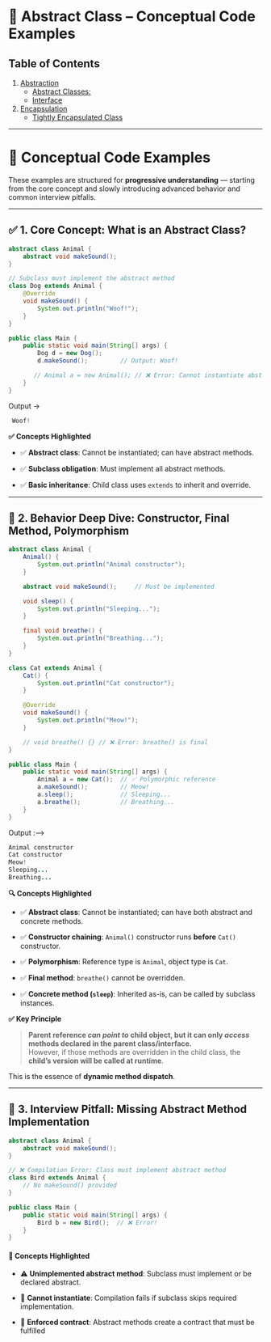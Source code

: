 # 🧱 Abstract Class – Conceptual Code Examples

## Table of Contents

1. [Abstraction](#abstraction)
   - [Abstract Classes:](#-1-abstract-classes)
   - [Interface](#2-interface-)
2. [Encapsulation](#-encapsulation)
   - [Tightly Encapsulated Class](#-tightly-encapsulated-class-in-java)

---

# 🧱 Conceptual Code Examples

These examples are structured for **progressive understanding** — starting from the core concept and slowly introducing advanced behavior and common interview pitfalls.

---

## ✅ 1. Core Concept: What is an Abstract Class?

```java
abstract class Animal {
    abstract void makeSound();
}

// Subclass must implement the abstract method
class Dog extends Animal {
    @Override
    void makeSound() {
        System.out.println("Woof!");
    }
}

public class Main {
    public static void main(String[] args) {
        Dog d = new Dog();     
        d.makeSound();         // Output: Woof!

       // Animal a = new Animal(); // ❌ Error: Cannot instantiate abstract class
    }
}


```

Output ->

```java
 Woof!
```

**✅ Concepts Highlighted**

- ✅ **Abstract class**: Cannot be instantiated; can have abstract methods.

- ✅ **Subclass obligation**: Must implement all abstract methods.

- ✅ **Basic inheritance**: Child class uses `extends` to inherit and override.



---

## 🧠 2. Behavior Deep Dive: Constructor, Final Method, Polymorphism

```java
abstract class Animal {
    Animal() {
        System.out.println("Animal constructor");
    }

    abstract void makeSound();     // Must be implemented

    void sleep() {
        System.out.println("Sleeping...");
    }

    final void breathe() {
        System.out.println("Breathing...");
    }
}

class Cat extends Animal {
    Cat() {
        System.out.println("Cat constructor");
    }

    @Override
    void makeSound() {
        System.out.println("Meow!");
    }

    // void breathe() {} // ❌ Error: breathe() is final
}

public class Main {
    public static void main(String[] args) {
        Animal a = new Cat();  // ✅ Polymorphic reference
        a.makeSound();         // Meow!
        a.sleep();             // Sleeping...
        a.breathe();           // Breathing...    
    }
}


```

Output :-->

```java
Animal constructor 
Cat constructor
Meow!
Sleeping...
Breathing...
```

**🔍 Concepts Highlighted**

- ✅ **Abstract class**: Cannot be instantiated; can have both abstract and concrete methods.

- ✅ **Constructor chaining**: `Animal()` constructor runs **before** `Cat()` constructor.

- ✅ **Polymorphism**: Reference type is `Animal`, object type is `Cat`.

- ✅ **Final method**: `breathe()` cannot be overridden.

- ✅ **Concrete method (`sleep`)**: Inherited as-is, can be called by subclass instances.



**✅ Key Principle**

> **Parent reference *can point to* child object, but it can only *access* methods declared in the parent class/interface.**  
> However, if those methods are overridden in the child class, the **child’s version will be called at runtime**.

This is the essence of **dynamic method dispatch**.

---

## 🚧 3. Interview Pitfall: Missing Abstract Method Implementation

```java
abstract class Animal {
    abstract void makeSound();
}

// ❌ Compilation Error: Class must implement abstract method
class Bird extends Animal {
    // No makeSound() provided
}

public class Main {
    public static void main(String[] args) {
        Bird b = new Bird();  // ❌ Error!
    }
}

```

#### 🧠 Concepts Highlighted

- ⚠️ **Unimplemented abstract method**: Subclass must implement or be declared abstract.

- 🚫 **Cannot instantiate**: Compilation fails if subclass skips required implementation.

- 🧩 **Enforced contract**: Abstract methods create a contract that must be fulfilled


